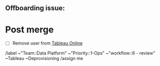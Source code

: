 Offboarding issue: 
 - 

# Post merge

- [ ]  Remove user from [Tableau Online](https://10az.online.tableau.com/#/site/gitlab/users)

/label ~"Team::Data Platform" ~"Priority::1-Ops" ~"workflow::6 - review" ~Tableau ~Deprovisioning 
/assign me
